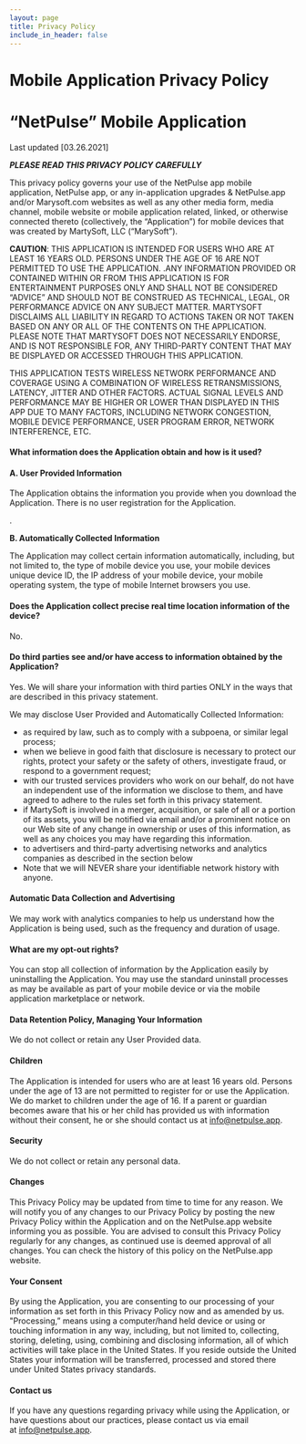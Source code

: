 ```yaml
---
layout: page
title: Privacy Policy
include_in_header: false
---
```


<!-----
NEW: Check the "Suppress top comment" option to remove this info from the output.

Conversion time: 0.5 seconds.


Using this Markdown file:

1. Paste this output into your source file.
2. See the notes and action items below regarding this conversion run.
3. Check the rendered output (headings, lists, code blocks, tables) for proper
   formatting and use a linkchecker before you publish this page.

Conversion notes:

* Docs to Markdown version 1.0β29
* Fri Mar 26 2021 17:10:13 GMT-0700 (PDT)
* Source doc: NetPulse - Privacy Policy - 03.26.2021
----->



# Mobile Application Privacy Policy


# “NetPulse” Mobile Application

Last updated [03.26.2021]

**_PLEASE READ THIS PRIVACY POLICY CAREFULLY_**

This privacy policy governs your use of the NetPulse app mobile application, NetPulse app, or any in-application upgrades & NetPulse.app and/or Marysoft.com websites as well as any other media form, media channel, mobile website or mobile application related, linked, or otherwise connected thereto (collectively, the “Application”) for mobile devices that was created by MartySoft, LLC (“MarySoft”).

**CAUTION**:  THIS APPLICATION IS INTENDED FOR USERS WHO ARE AT LEAST 16 YEARS OLD.  PERSONS UNDER THE AGE OF 16 ARE NOT PERMITTED TO USE THE APPLICATION. .ANY INFORMATION PROVIDED OR CONTAINED WITHIN OR FROM THIS APPLICATION IS FOR ENTERTAINMENT PURPOSES ONLY AND SHALL NOT BE CONSIDERED “ADVICE” AND SHOULD NOT BE CONSTRUED AS TECHNICAL, LEGAL, OR PERFORMANCE ADVICE ON ANY SUBJECT MATTER.   MARTYSOFT DISCLAIMS ALL LIABILITY IN REGARD TO ACTIONS TAKEN OR NOT TAKEN BASED ON ANY OR ALL OF THE CONTENTS ON THE APPLICATION. PLEASE NOTE THAT MARTYSOFT DOES NOT NECESSARILY ENDORSE, AND IS NOT RESPONSIBLE FOR, ANY THIRD-PARTY CONTENT THAT MAY BE DISPLAYED OR ACCESSED THROUGH THIS APPLICATION.

THIS APPLICATION TESTS WIRELESS NETWORK PERFORMANCE AND COVERAGE USING A COMBINATION OF WIRELESS RETRANSMISSIONS, LATENCY, JITTER AND OTHER FACTORS.   ACTUAL SIGNAL LEVELS AND PERFORMANCE MAY BE HIGHER OR LOWER THAN DISPLAYED IN THIS APP DUE TO MANY FACTORS, INCLUDING NETWORK CONGESTION, MOBILE DEVICE PERFORMANCE, USER PROGRAM ERROR, NETWORK INTERFERENCE, ETC.


#### What information does the Application obtain and how is it used?


#### A. User Provided Information 

The Application obtains the information you provide when you download the Application. There is no user registration for the Application.

.

**B. Automatically Collected Information**

The Application may collect certain information automatically, including, but not limited to, the type of mobile device you use, your mobile devices unique device ID, the IP address of your mobile device, your mobile operating system, the type of mobile Internet browsers you use.


#### Does the Application collect precise real time location information of the device?

No.


#### Do third parties see and/or have access to information obtained by the Application?

Yes. We will share your information with third parties ONLY in the ways that are described in this privacy statement.

We may disclose User Provided and Automatically Collected Information:



*   as required by law, such as to comply with a subpoena, or similar legal process;
*   when we believe in good faith that disclosure is necessary to protect our rights, protect your safety or the safety of others, investigate fraud, or respond to a government request;
*   with our trusted services providers who work on our behalf, do not have an independent use of the information we disclose to them, and have agreed to adhere to the rules set forth in this privacy statement.
*   if MartySoft is involved in a merger, acquisition, or sale of all or a portion of its assets, you will be notified via email and/or a prominent notice on our Web site of any change in ownership or uses of this information, as well as any choices you may have regarding this information.
*   to advertisers and third-party advertising networks and analytics companies as described in the section below
*   Note that we will NEVER share your identifiable network history with anyone.


#### Automatic Data Collection and Advertising

We may work with analytics companies to help us understand how the Application is being used, such as the frequency and duration of usage.


#### What are my opt-out rights?

You can stop all collection of information by the Application easily by uninstalling the Application. You may use the standard uninstall processes as may be available as part of your mobile device or via the mobile application marketplace or network.


#### Data Retention Policy, Managing Your Information

We do not collect or retain any User Provided data.


#### Children

The Application is intended for users who are at least 16 years old.  Persons under the age of 13 are not permitted to register for or use the Application.   We do market to children under the age of 16. If a parent or guardian becomes aware that his or her child has provided us with information without their consent, he or she should contact us at info@netpulse.app.


#### Security

We do not collect or retain any personal data.


#### Changes

This Privacy Policy may be updated from time to time for any reason. We will notify you of any changes to our Privacy Policy by posting the new Privacy Policy within the Application and on the NetPulse.app website informing you as possible. You are advised to consult this Privacy Policy regularly for any changes, as continued use is deemed approval of all changes. You can check the history of this policy on the NetPulse.app website.


#### Your Consent

By using the Application, you are consenting to our processing of your information as set forth in this Privacy Policy now and as amended by us. "Processing,” means using a computer/hand held device or using or touching information in any way, including, but not limited to, collecting, storing, deleting, using, combining and disclosing information, all of which activities will take place in the United States. If you reside outside the United States your information will be transferred, processed and stored there under United States privacy standards.


#### Contact us

If you have any questions regarding privacy while using the Application, or have questions about our practices, please contact us via email at info@netpulse.app.
